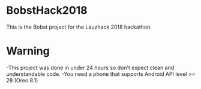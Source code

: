 # BobstHack2018
This is the Bobst project for the Lauzhack 2018 hackathon.

# Warning
-This project was done in under 24 hours so don't expect clean and understandable code.
-You need a phone that supports Android API level >= 28 (Oreo 8.1)
